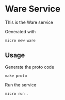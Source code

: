 # Ware Service

This is the Ware service

Generated with

```
micro new ware
```

## Usage

Generate the proto code

```
make proto
```

Run the service

```
micro run .
```